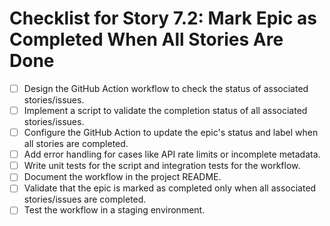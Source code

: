 # Checklist for Story 7.2: Mark Epic as Completed When All Stories Are Done

- [ ] Design the GitHub Action workflow to check the status of associated stories/issues.
- [ ] Implement a script to validate the completion status of all associated stories/issues.
- [ ] Configure the GitHub Action to update the epic's status and label when all stories are completed.
- [ ] Add error handling for cases like API rate limits or incomplete metadata.
- [ ] Write unit tests for the script and integration tests for the workflow.
- [ ] Document the workflow in the project README.
- [ ] Validate that the epic is marked as completed only when all associated stories/issues are completed.
- [ ] Test the workflow in a staging environment.